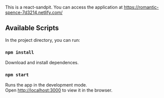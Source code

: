 This is a react-sandpit. You can access the application at
https://romantic-spence-7d3214.netlify.com/

## Available Scripts

In the project directory, you can run:

### `npm install`

Download and install dependences.

### `npm start`

Runs the app in the development mode.<br />
Open [http://localhost:3000](http://localhost:3000) to view it in the browser.
